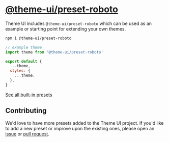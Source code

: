 
# [@theme-ui/preset-roboto](https://theme-ui.com/presets/roboto)

Theme UI includes `@theme-ui/preset-roboto` which can be used as an example or
starting point for extending your own themes.

```sh
npm i @theme-ui/preset-roboto
```

```jsx
// example theme
import theme from '@theme-ui/preset-roboto'

export default {
  ...theme,
  styles: {
    ...theme,
  },
}
```

[See all built-in presets][demo]

## Contributing

We'd love to have more presets added to the Theme UI project.
If you'd like to add a new preset or improve upon the existing ones, please open an [issue][] or [pull request][].

[issue]: https://github.com/system-ui/theme-ui/issues
[pull request]: https://github.com/system-ui/theme-ui/pulls
[demo]: https://theme-ui.com/demo